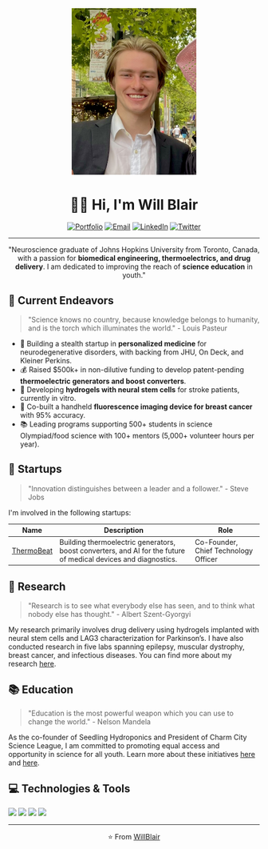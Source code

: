 <div align="center">
<img src="https://github.com/willblair0708/willblair0708/blob/main/profile/profile.jpg" width="250" />

# 👋🔬 Hi, I'm Will Blair

[![Portfolio](https://img.shields.io/badge/Portfolio-%230077B5.svg?&style=for-the-badge&logoColor=white)](https://willjblair.com)
[![Email](https://img.shields.io/badge/Email-%23D14836.svg?&style=for-the-badge&logo=Gmail&logoColor=white)](mailto:william.blair0708@gmail.com)
[![LinkedIn](https://img.shields.io/badge/LinkedIn-blue?style=for-the-badge&logo=linkedin)](https://www.linkedin.com/in/will-blair/)
[![Twitter](https://img.shields.io/badge/Twitter-1DA1F2?style=for-the-badge&logo=twitter&logoColor=white)](https://twitter.com/will_blair)

---

"Neuroscience graduate of Johns Hopkins University from Toronto, Canada, with a passion for **biomedical engineering, thermoelectrics, and drug delivery**. I am dedicated to improving the reach of **science education** in youth."

</div>

## 🚀 Current Endeavors

> "Science knows no country, because knowledge belongs to humanity, and is the torch which illuminates the world." - Louis Pasteur

- 🔬 Building a stealth startup in **personalized medicine** for neurodegenerative disorders, with backing from JHU, On Deck, and Kleiner Perkins.
- 💰 Raised $500k+ in non-dilutive funding to develop patent-pending **thermoelectric generators and boost converters**.
- 🧫 Developing **hydrogels with neural stem cells** for stroke patients, currently in vitro.
- 🌈 Co-built a handheld **fluorescence imaging device for breast cancer** with 95% accuracy.
- 📚 Leading programs supporting 500+ students in science Olympiad/food science with 100+ mentors (5,000+ volunteer hours per year).

## 💼 Startups

> "Innovation distinguishes between a leader and a follower." - Steve Jobs

I'm involved in the following startups:

| Name | Description | Role |
| ---- | ----------- | ---- |
| [ThermoBeat](http://www.thermobeat.com) | Building thermoelectric generators, boost converters, and AI for the future of medical devices and diagnostics. | Co-Founder, Chief Technology Officer |

## 🧪 Research

> "Research is to see what everybody else has seen, and to think what nobody else has thought." - Albert Szent-Gyorgyi

My research primarily involves drug delivery using hydrogels implanted with neural stem cells and LAG3 characterization for Parkinson’s. I have also conducted research in five labs spanning epilepsy, muscular dystrophy, breast cancer, and infectious diseases. You can find more about my research [here](https://willjblair.com/portfolio).

## 📚 Education 

> "Education is the most powerful weapon which you can use to change the world." - Nelson Mandela

As the co-founder of Seedling Hydroponics and President of Charm City Science League, I am committed to promoting equal access and opportunity in science for all youth. Learn more about these initiatives [here](http://seedlinghydroponic.com) and [here](http://bit.ly/3InhW4u).

## 💻 Technologies & Tools

![](https://img.shields.io/badge/OS-Linux-informational?style=flat&logo=linux&logoColor=white&color=2bbc8a)
![](https://img.shields.io/badge/Editor-VSCode-informational?style=flat&logo=visual-studio-code&logoColor=white&color=2bbc8a)
![](https://img.shields.io/badge/Code-Python-informational?style=flat&logo=python&logoColor=white&color=2bbc8a)
![](https://img.shields.io/badge/Code-JavaScript-informational?style=flat&logo=javascript&logoColor=white&color=2bbc8a)

---

<div align="center">

⭐️ From [WillBlair](https://github.com/willblair0708)

</div>
